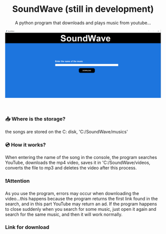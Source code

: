 <h1 align='center'> SoundWave (still in development)</h1>
<p align='center'>A python program that downloads and plays music from youtube...</h2>

<p align='center'>
<img border-radius=10px src='https://github.com/itsmenicky/SoundWave/blob/main/img/soundwave interface.png'>
</p>
</br>

### 📥 Where is the storage?
the songs are stored on the C: disk, 'C:/SoundWave/musics'

### 💿 How it works?
When entering the name of the song in the console, the program searches YouTube, downloads the mp4 video, saves it in 'C:/SoundWave/videos, converts the file to mp3 and deletes the video after this process.

### ❗️Attention
As you use the program, errors may occur when downloading the video...this happens because the program returns the first link found in the search, and in this part YouTube may return an ad. If the program happens to close suddenly when you search for some music, just open it again and search for the same music, and then it will work normally.

### Link for download

<Coming soon...>

